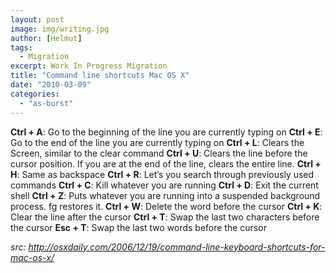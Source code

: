 ```yaml
---
layout: post
image: img/writing.jpg
author: [Helmut]
tags:
  - Migration
excerpt: Work In Progress Migration
title: "Command line shortcuts Mac OS X"
date: "2010-03-09"
categories: 
  - "as-burst"
---
```


**Ctrl + A**: Go to the beginning of the line you are currently typing on **Ctrl + E**: Go to the end of the line you are currently typing on **Ctrl + L**: Clears the Screen, similar to the clear command **Ctrl + U**: Clears the line before the cursor position. If you are at the end of the line, clears the entire line. **Ctrl + H**: Same as backspace **Ctrl + R**: Let’s you search through previously used commands **Ctrl + C**: Kill whatever you are running **Ctrl + D**: Exit the current shell **Ctrl + Z**: Puts whatever you are running into a suspended background process. fg restores it. **Ctrl + W**: Delete the word before the cursor **Ctrl + K**: Clear the line after the cursor **Ctrl + T**: Swap the last two characters before the cursor **Esc + T**: Swap the last two words before the cursor

_src: http://osxdaily.com/2006/12/19/command-line-keyboard-shortcuts-for-mac-os-x/_
